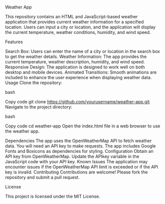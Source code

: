 Weather App

This repository contains an HTML and JavaScript-based weather application that provides current weather information for a specified location. Users can input a city or location, and the application will display the current temperature, weather conditions, humidity, and wind speed.

Features

Search Box: Users can enter the name of a city or location in the search box to get the weather details.
Weather Information: The app provides the current temperature, weather description, humidity, and wind speed.
Responsive Design: The application is designed to work well on both desktop and mobile devices.
Animated Transitions: Smooth animations are included to enhance the user experience when displaying weather data.
Usage
Clone the repository:

bash

Copy code
git clone https://github.com/yourusername/weather-app.git
Navigate to the project directory:

bash

Copy code
cd weather-app
Open the index.html file in a web browser to use the weather app.

Dependencies
The app uses the OpenWeatherMap API to fetch weather data. You will need an API key to make requests.
The app includes Google Fonts and Boxicons as dependencies for styling.
Configuration
Obtain an API key from OpenWeatherMap.
Update the APIkey variable in the JavaScript code with your API key.
Known Issues
The application may encounter issues if the OpenWeatherMap API limit is exceeded or if the API key is invalid.
Contributing
Contributions are welcome! Please fork the repository and submit a pull request.

License

This project is licensed under the MIT License.
